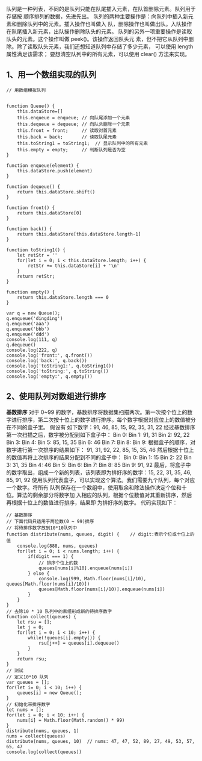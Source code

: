 队列是一种列表，不同的是队列只能在队尾插入元素，在队首删除元素。队列用于存储按 顺序排列的数据，先进先出。
队列的两种主要操作是：向队列中插入新元素和删除队列中的元素。插入操作也叫做入 队，删除操作也叫做出队。入队操作在队尾插入新元素，出队操作删除队头的元素。
队列的另外一项重要操作是读取队头的元素。这个操作叫做 peek()。该操作返回队头元 素，但不把它从队列中删除。除了读取队头元素，我们还想知道队列中存储了多少元素， 可以使用 length 属性满足该需求；
要想清空队列中的所有元素，可以使用 clear() 方法来实现。

## 1、用一个数组实现的队列
```
// 用数组模拟队列


function Queue() {
	this.dataStore=[]
	this.enqueue = enqueue; // 向队尾添加一个元素
	this.dequeue = dequeue; // 向队头删除一个元素
	this.front = front;  	// 读取对首元素
	this.back = back;		// 读取队尾元素
	this.toString1 = toString1;  // 显示队列中的所有元素
	this.empty = empty;  	// 判断队列是否为空
}

function enqueue(element) {
	this.dataStore.push(element)
}

function dequeue() {
	return this.dataStore.shift()
}

function front() {
	return this.dataStore[0]
}

function back() {
	return this.dataStore[this.dataStore.length-1]
}

function toString1() {
	let retStr = ''
	for(let i = 0; i < this.dataStore.length; i++) {
		retStr += this.dataStore[i] + '\n'
	}
	return retStr;
}

function empty() {
	return this.dataStore.length === 0
}

var q = new Queue();
q.enqueue('dingding')
q.enqueue('aaa')
q.enqueue('bbb')
q.enqueue('ddd')
console.log(111, q)
q.dequeue()
console.log(222, q)
console.log('front:', q.front())
console.log('back:', q.back())
console.log('toString1:', q.toString1())
console.log('toString:', q.toString())
console.log('empty:', q.empty())
```

## 2、使用队列对数组进行排序
**基数排序**
对于 0~99 的数字，基数排序将数据集扫描两次。第一次按个位上的数字进行排序，第二次按十位上的数字进行排序。每个数字根据对应位上的数值被分在不同的盒子里。
假设有 如下数字：91, 46, 85, 15, 92, 35, 31, 22
经过基数排序第一次扫描之后，数字被分配到如下盒子中： 
Bin 0: 
Bin 1: 91, 31 
Bin 2: 92, 22 
Bin 3: 
Bin 4: 
Bin 5: 85, 15, 35 
Bin 6: 46 
Bin 7: 
Bin 8:
Bin 9:
根据盒子的顺序，对数字进行第一次排序的结果如下： 91, 31, 92, 22, 85, 15, 35, 46
然后根据十位上的数值再将上次排序的结果分配到不同的盒子中： 
Bin 0: 
Bin 1: 15 
Bin 2: 22 
Bin 3: 31, 35 
Bin 4: 46 
Bin 5: 
Bin 6: 
Bin 7: 
Bin 8: 85 
Bin 9: 91, 92
最后，将盒子中的数字取出，组成一个新的列表，该列表即为排好序的数字：15, 22, 31, 35, 46, 85, 91, 92
使用队列代表盒子，可以实现这个算法。我们需要九个队列，每个对应一个数字。将所有 队列保存在一个数组中，使用取余和除法操作决定个位和十位。算法的剩余部分将数字加 入相应的队列，根据个位数值对其重新排序，然后再根据十位上的数值进行排序，结果即 为排好序的数字。
代码实现如下：
```
// 基数排序
// 下面代码只适用于两位数(0 ~ 99)排序
// 将待排序数字放到10*10队列中
function distribute(nums, queues, digit) {    // digit:表示个位或十位上的值
	console.log(888, nums, queues)
	for(let i = 0; i < nums.length; i++) {
		if(digit === 1) {
			// 排序个位上的数
			queues[nums[i]%10].enqueue(nums[i])
		} else {
			console.log(999, Math.floor(nums[i]/10), queues[Math.floor(nums[i]/10)])
			queues[Math.floor(nums[i]/10)].enqueue(nums[i])
		}
	}
}
// 去除10 * 10 队列中的素组形成新的待排序数字
function collect(queues) {
	let rsu = [];
	let j = 0;
	for(let i = 0; i < 10; i++) {
		while(!queues[i].empty()) {
			rsu[j++] = queues[i].dequeue()
		}
	}
	return rsu;
}
// 测试
// 定义10*10 队列
var queues = [];
for(let i= 0; i < 10; i++) {
	queues[i] = new Queue();
}
// 初始化带排序数字
let nums = [];
for(let i = 0; i < 10; i++) {
	nums[i] = Math.floor(Math.random() * 99)
}
distribute(nums, queues, 1)  
nums = collect(queues)
distribute(nums, queues, 10)  // nums: 47, 47, 52, 89, 27, 49, 53, 57, 65, 47
console.log(collect(queues))
```





